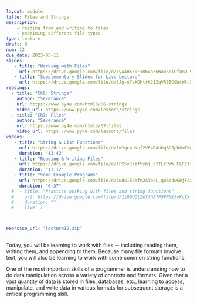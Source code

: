 ```yaml
---
layout: module
title: Files and Strings
description:
    - reading from and writing to files
    - examining different file types
type: lecture
draft: 0
num: 12
due_date: 2023-05-11
slides: 
   - title: "Working with Files"
     url: https://drive.google.com/file/d/1yAABKk0F1R6xaZ6Wox5ciOf8BQ-9m2yw/view?usp=sharing
   - title: "Supplementary Slides for Live Lecture"
     url: https://drive.google.com/file/d/1Jg-o7zkDhtrK21ZqVRB5D9WcWtnXnuNB/view?usp=sharing
readings:
  - title: "Ch6: Strings"
    author: "Severance"
    url: https://www.py4e.com/html3/06-strings
    video_url: https://www.py4e.com/lessons/strings
  - title: "Ch7: Files"
    author: "Severance"
    url: https://www.py4e.com/html3/07-files
    video_url: https://www.py4e.com/lessons/files
videos:
   - title: "String & List Functions"
     url: https://drive.google.com/file/d/1mYqc4nNnf2VP4R4nhq8CJpb0mTNo2rn9/view?usp=drivesdk
     duration: "13:42"
   - title: "Reading & Writing Files"
     url: https://drive.google.com/file/d/1FS5vJrzf5ybj_d7TLrPWW_ELREtfwNKX/view?usp=drivesdk
     duration: "11:12"
   - title: "Some Example Programs"
     url: https://drive.google.com/file/d/1NdxIEpafm2ATeaL_qn6odwG0jFAarxPn/view?usp=drivesdk
     duration: "6:37"
  #  - title: "Practice working with files and string functions"
  #    url: https://drive.google.com/file/d/1zD6UQlZeYlhATPGFRNX3vKcXxlp8ybT5/view?usp=drivesdk
  #    duration: ""
  #    live: 1



exercise_url: "lecture12.zip"
---
```



Today, you will be learning to work with files --  including reading them, writing them, and appending to them. Because many file formats involve text, you will also be learning to work with some common string functions.

One of the most important skills of a programmer is understanding how to do data manipulation across a variety of contexts and formats. Given that a vast quantity of data is stored in files, databases, etc., learning to access, manipulate, and write data in various formats for subsequent storage is a critical programming skill.
